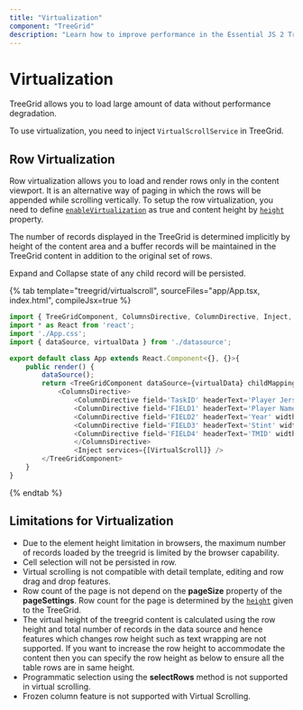 ```yaml
---
title: "Virtualization"
component: "TreeGrid"
description: "Learn how to improve performance in the Essential JS 2 TreeGrid control by using row with virtualization. Also learn about the limitations of virtualization."
---
```


# Virtualization

TreeGrid allows you to load large amount of data without performance degradation.

To use virtualization, you need to inject `VirtualScrollService` in TreeGrid.

## Row Virtualization

Row virtualization allows you to load and render rows only in the content viewport. It is an alternative way of paging in which the rows will be appended while scrolling vertically. To setup the row virtualization, you need to define
[`enableVirtualization`](../api/treegrid/#enablevirtualization) as true and content height by [`height`](../api/treegrid/#height) property.

The number of records displayed in the TreeGrid is determined implicitly by height of the content area and a buffer records will be maintained in the TreeGrid content in addition to the original set of rows.

Expand and Collapse state of any child record will be persisted.

{% tab template="treegrid/virtualscroll", sourceFiles="app/App.tsx, index.html", compileJsx=true %}

```typescript
import { TreeGridComponent, ColumnsDirective, ColumnDirective, Inject, VirtualScroll } from '@syncfusion/ej2-react-treegrid';
import * as React from 'react';
import './App.css';
import { dataSource, virtualData } from './datasource';

export default class App extends React.Component<{}, {}>{
    public render() {
        dataSource();
        return <TreeGridComponent dataSource={virtualData} childMapping = 'Crew' enableVirtualization={true} treeColumnIndex={1} height='291'>
            <ColumnsDirective>
                <ColumnDirective field='TaskID' headerText='Player Jersey' width='120' textAlign='Right'></ColumnDirective>
                <ColumnDirective field='FIELD1' headerText='Player Name' width='120'></ColumnDirective>
                <ColumnDirective field='FIELD2' headerText='Year' width='100' textAlign='Right'></ColumnDirective>
                <ColumnDirective field='FIELD3' headerText='Stint' width='120' textAlign='Right'></ColumnDirective>
                <ColumnDirective field='FIELD4' headerText='TMID' width='120' textAlign='Right'></ColumnDirective>
                </ColumnsDirective>
                <Inject services={[VirtualScroll]} />
        </TreeGridComponent>
    }
}
```

{% endtab %}

## Limitations for Virtualization

* Due to the element height limitation in browsers, the maximum number of records loaded by the treegrid is limited by the browser capability.
* Cell selection will not be persisted in row.
* Virtual scrolling is not compatible with detail template, editing and row drag and drop features.
* Row count of the page is not depend on the **pageSize** property of the **pageSettings**. Row count for the page is determined by the [`height`](https://ej2.syncfusion.com/react/documentation/api/treegrid/#height) given to the TreeGrid.
* The virtual height of the treegrid content is calculated using the row height and total number of records in the data source and hence features which changes row height such as text wrapping are not supported. If you want to increase the row height to accommodate the content then you can specify the row height as below to ensure all the table rows are in same height.
* Programmatic selection using the **selectRows** method is not supported in virtual scrolling.
* Frozen column feature is not supported with Virtual Scrolling.